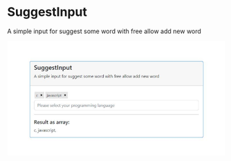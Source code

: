 # SuggestInput
A simple input for suggest some word with free allow add new word


![alt text](https://github.com/foadabdollahi/SuggestInput/blob/master/public/sample.JPG?raw=true)
